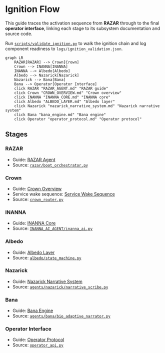 # Ignition Flow

This guide traces the activation sequence from **RAZAR** through to the final **operator interface**, linking each stage to its subsystem documentation and source code.

Run [`scripts/validate_ignition.py`](../scripts/validate_ignition.py) to walk the ignition chain and log component readiness to `logs/ignition_validation.json`.

```mermaid
graph LR
    RAZAR[RAZAR] --> Crown[Crown]
    Crown --> INANNA[INANNA]
    INANNA --> Albedo[Albedo]
    Albedo --> Nazarick[Nazarick]
    Nazarick --> Bana[Bana]
    Bana --> Operator[Operator Interface]
    click RAZAR "RAZAR_AGENT.md" "RAZAR guide"
    click Crown "CROWN_OVERVIEW.md" "Crown overview"
    click INANNA "INANNA_CORE.md" "INANNA core"
    click Albedo "ALBEDO_LAYER.md" "Albedo layer"
    click Nazarick "nazarick_narrative_system.md" "Nazarick narrative system"
    click Bana "bana_engine.md" "Bana engine"
    click Operator "operator_protocol.md" "Operator protocol"
```

## Stages

### RAZAR
- Guide: [RAZAR Agent](RAZAR_AGENT.md)
- Source: [`razar/boot_orchestrator.py`](../razar/boot_orchestrator.py)

### Crown
- Guide: [Crown Overview](CROWN_OVERVIEW.md)
- Service wake sequence: [Service Wake Sequence](CROWN_OVERVIEW.md#service-wake-sequence)
- Source: [`crown_router.py`](../crown_router.py)

### INANNA
- Guide: [INANNA Core](INANNA_CORE.md)
- Source: [`INANNA_AI_AGENT/inanna_ai.py`](../INANNA_AI_AGENT/inanna_ai.py)

### Albedo
- Guide: [Albedo Layer](ALBEDO_LAYER.md)
- Source: [`albedo/state_machine.py`](../albedo/state_machine.py)

### Nazarick
- Guide: [Nazarick Narrative System](nazarick_narrative_system.md)
- Source: [`agents/nazarick/narrative_scribe.py`](../agents/nazarick/narrative_scribe.py)

### Bana
- Guide: [Bana Engine](bana_engine.md)
- Source: [`agents/bana/bio_adaptive_narrator.py`](../agents/bana/bio_adaptive_narrator.py)

### Operator Interface
- Guide: [Operator Protocol](operator_protocol.md)
- Source: [`operator_api.py`](../operator_api.py)

